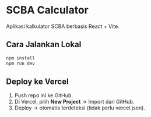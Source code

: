 # SCBA Calculator

Aplikasi kalkulator SCBA berbasis React + Vite.

## Cara Jalankan Lokal
```bash
npm install
npm run dev
```

## Deploy ke Vercel
1. Push repo ini ke GitHub.
2. Di Vercel, pilih **New Project** → Import dari GitHub.
3. Deploy → otomatis terdeteksi (tidak perlu vercel.json).
